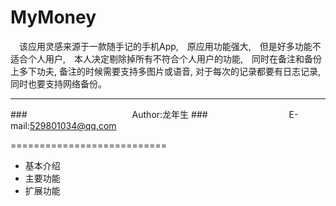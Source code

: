 # MyMoney
　该应用灵感来源于一款随手记的手机App,　原应用功能强大,　但是好多功能不适合个人用户,　本人决定剔除掉所有不符合个人用户的功能,　同时在备注和备份上多下功夫, 备注的时候需要支持多图片或语音, 对于每次的记录都要有日志记录,同时也要支持网络备份。

****
###　　　　　　　　　　　　Author:龙年生
###　　　　　　　　　 E-mail:529801034@qq.com

===========================
* 基本介绍
* 主要功能
* 扩展功能
